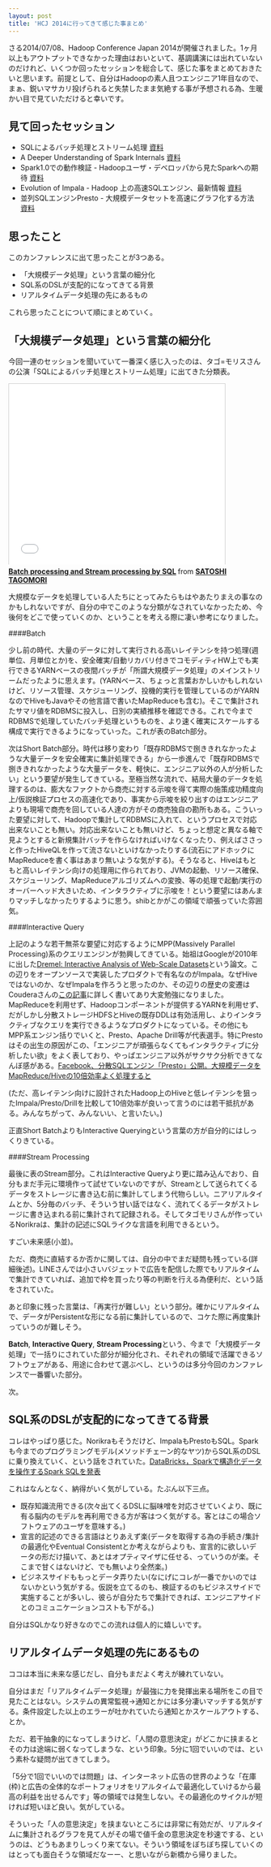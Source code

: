 ```yaml
---
layout: post
title: 'HCJ 2014に行ってきて感じた事まとめ'
---
```


さる2014/07/08、Hadoop Conference Japan 2014が開催されました。1ヶ月以上もアウトプットできなかった理由はおいといて、基調講演には出れていないのだけれど、いくつか回ったセッションを総合して、感じた事をまとめておきたいと思います。前提として、自分はHadoopの素人且つエンジニア1年目なので、まぁ、鋭いマサカリ投げられると失禁したまま気絶する事が予想される為、生暖かい目で見ていただけると幸いです。


見て回ったセッション
--------------------

- SQLによるバッチ処理とストリーム処理 [資料](http://www.slideshare.net/tagomoris/hcj2014-sql)
- A Deeper Understanding of Spark Internals [資料](http://www.slideshare.net/hadoopconf/japanese-spark-internalssummit20143)
- Spark1.0での動作検証 - Hadoopユーザ・デベロッパから見たSparkへの期待 [資料](http://www.slideshare.net/hadoopxnttdata/apache-spark-nttdatahcj2014)
- Evolution of Impala - Hadoop 上の高速SQLエンジン、最新情報 [資料](http://www.slideshare.net/Cloudera_jp/evolution-of-impala-hcj2014)
- 並列SQLエンジンPresto - 大規模データセットを高速にグラフ化する方法 [資料](http://www.slideshare.net/frsyuki/presto-hadoop-conference-japan-2014)


思ったこと
----------

このカンファレンスに出て思ったことが3つある。

- 「大規模データ処理」という言葉の細分化
- SQL系のDSLが支配的になってきてる背景
- リアルタイムデータ処理の先にあるもの

これら思ったことについて順にまとめていく。


「大規模データ処理」という言葉の細分化
--------------------------------------

今回一連のセッションを聞いていて一番深く感じ入ったのは、タゴ=モリスさんの公演「SQLによるバッチ処理とストリーム処理」に出てきた分類表。

<iframe src="//www.slideshare.net/slideshow/embed_code/36733256?startSlide=29" width="427" height="356" frameborder="0" marginwidth="0" marginheight="0" scrolling="no" style="border:1px solid #CCC; border-width:1px 1px 0; margin-bottom:5px; max-width: 100%;" allowfullscreen> </iframe> <div style="margin-bottom:5px"> <strong> <a href="https://www.slideshare.net/tagomoris/hcj2014-sql" title="Batch processing and Stream processing by SQL" target="_blank">Batch processing and Stream processing by SQL</a> </strong> from <strong><a href="http://www.slideshare.net/tagomoris" target="_blank">SATOSHI TAGOMORI</a></strong> </div>

大規模なデータを処理している人たちにとってみたらもはやあたりまえの事なのかもしれないですが、自分の中でこのような分類がなされていなかったため、今後何をどこで使っていくのか、ということを考える際に凄い参考になりました。

####Batch

少し前の時代、大量のデータに対して実行される高いレイテンシを持つ処理(週単位、月単位とか)を、安全確実/自動リカバリ付きでコモディティHW上でも実行できるYARNベースの夜間バッチが「所謂大規模データ処理」のメインストリームだったように思えます。(YARNベース、ちょっと言葉おかしいかもしれないけど、リソース管理、スケジューリング、投機的実行を管理しているのがYARNなのでHiveもJavaやその他言語で書いたMapReduceも含む)。そこで集計されたサマリ値をRDBMSに投入し、日別の実績推移を確認できる。これで今までRDBMSで処理していたバッチ処理というものを、より速く確実にスケールする構成で実行できるようになっていった。これが表のBatch部分。

次はShort Batch部分。時代は移り変わり「既存RDBMSで捌ききれなかったような大量データを安全確実に集計処理できる」から一歩進んで「既存RDBMSで捌ききれなかったような大量データを、軽快に、エンジニア以外の人が分析したい」という要望が発生してきている。至極当然な流れで、結局大量のデータを処理するのは、膨大なファクトから商売に対する示唆を得て実際の施策成功精度向上/仮説検証プロセスの高速化であり、事実から示唆を絞り出すのはエンジニアよりも現場で商売を回している人達の方がその商売独自の勘所もある。こういった要望に対して、Hadoopで集計してRDBMSに入れて、というプロセスで対応出来ないことも無い。対応出来ないことも無いけど、ちょっと想定と異なる軸で見ようとすると新規集計バッチを作らなければいけなくなったり、例えばささっと作ったHiveQLを作って流さないといけなかったりする(流石にアドホックにMapReduceを書く事はあまり無いような気がする)。そうなると、Hiveはもともと高いレイテンシ向けの処理用に作られており、JVMの起動、リソース確保、スケジューリング、MapReduceアルゴリズムへの変換、等の処理で起動/実行のオーバーヘッド大きいため、インタラクティブに示唆を！という要望にはあんまりマッチしなかったりするように思う。shibとかがこの領域で頑張っていた雰囲気。


####Interactive Query

上記のような若干無茶な要望に対応するようにMPP(Massively Parallel Processing)系のクエリエンジンが勃興してきている。始祖はGoogleが2010年に出した[Dremel: Interactive Analysis of Web-Scale Datasets](http://research.google.com/pubs/pub36632.html)という論文。この辺りをオープンソースで実装したプロダクトで有名なのがImpala。なぜHiveではないのか、なぜImpalaを作ろうと思ったのか、その辺りの歴史の変遷はCouderaさんの[この記事](http://www.cloudera.co.jp/blog/20140107-impala-v-hive.html)に詳しく書いてあり大変勉強になりました。MapReduceを利用せず、Hadoopコンポーネントが提供するYARNを利用せず、だがしかし分散ストレージHDFSとHiveの既存DDLは有効活用し、よりインタラクティブなクエリを実行できるようなプロダクトになっている。その他にもMPP系エンジン括りでいくと、Presto、Apache Drill等が代表選手。特にPrestoはその出生の原因がこの、「エンジニアが頑張らなくてもインタラクティブに分析したい欲」をよく表しており、やっぱエンジニア以外がサクサク分析できてなんぼ感がある。[Facebook、分散SQLエンジン「Presto」公開。大規模データをMapReduce/Hiveの10倍効率よく処理すると](http://www.publickey1.jp/blog/13/facebooksqlprestomapreducehive10.html)

(ただ、高レイテンシ向けに設計されたHadoop上のHiveと低レイテンシを狙ったImpala/Presto/Drillを比較して10倍効率が良いって言うのには若干抵抗がある。みんなちがって、みんないい、と言いたい。)

正直Short BatchよりもInteractive Queryingという言葉の方が自分的にはしっくりきている。

####Stream Processing

最後に表のStream部分。これはInteractive Queryより更に踏み込んでおり、自分もまだ手元に環境作って試せていないのですが、Streamとして送られてくるデータをストレージに書き込む前に集計してしまう代物らしい。ニアリアルタイムとか、5分毎のバッチ、そういう甘い話ではなく、流れてくるデータがストレージに書き込まれる前に集計されて記録される。そしてタゴモリさんが作っているNorikraは、集計の記述にSQLライクな言語を利用できるという。

すごい未来感(小並)。

ただ、商売に直結するか否かに関しては、自分の中でまだ疑問も残っている(詳細後述)。LINEさんでは小さいバジェットで広告を配信した際でもリアルタイムで集計できていれば、追加で枠を買ったり等の判断を行える為便利だ、という話をされていた。

あと印象に残った言葉は、「再実行が難しい」という部分。確かにリアルタイムで、データがPersistentな形になる前に集計しているので、コケた際に再度集計っていうのが難しそう。


**Batch**, **Interactive Query**, **Stream Processing**という、今まで「大規模データ処理」で一括りにされていた部分が細分化され、それぞれの領域で活躍できるソフトウェアがある、用途に合わせて選ぶべし、というのは多分今回のカンファレンスで一番響いた部分。

次。


SQL系のDSLが支配的になってきてる背景
------------------------------------

コレはやっぱり感じた。Norikraもそうだけど、ImpalaもPrestoもSQL。Sparkも今までのプログラミングモデル(メソッドチェーン的なヤツ)からSQL系のDSLに乗り換えていく、という話をされていた。[DataBricks，Sparkで構造化データを操作するSpark SQLを発表](http://www.infoq.com/jp/news/2014/04/databricks-spark-sql)

これはなんとなく、納得がいく気がしている。たぶん以下三点。

- 既存知識流用できる(次々出てくるDSLに脳味噌を対応させていくより、既に有る脳内のモデルを再利用できる方が客はつく気がする。客とはこの場合ソフトウェアのユーザを意味する。)
- 宣言的記述のできる言語はとりあえず楽(データを取得する為の手続き/集計の最適化やEventual Consistentとか考えながらよりも、宣言的に欲しいデータの形だけ描いて、あとはオプティマイザに任せる、っていうのが楽。そこまで甘くはないけど、でも無いより全然楽。)
- ビジネスサイドももっとデータ弄りたい(なにげにコレが一番でかいのではないかという気がする。仮説を立てるのも、検証するのもビジネスサイドで実施することが多いし、彼らが自分たちで集計できれば、エンジニアサイドとのコミュニケーションコストも下がる。)

自分はSQLかなり好きなのでこの流れは個人的に嬉しいです。


リアルタイムデータ処理の先にあるもの
------------------------------------

ココは本当に未来な感じだし、自分もまだよく考えが練れていない。

自分はまだ「リアルタイムデータ処理」が最強に力を発揮出来る場所をこの目で見たことはない。システムの異常監視→通知とかには多分凄いマッチする気がする。条件設定した以上のエラーが吐かれていたら通知とかスケールアウトする、とか。

ただ、若干抽象的になってしまうけど、「人間の意思決定」がどこかに挟まるとその力は途端に弱くなってしまうな、という印象。5分に1回でいいのでは、という素朴な疑問が出てきてしまう。

「5分で1回でいいのでは問題」は、インターネット広告の世界のような「在庫(枠)と広告の全体的なポートフォリオをリアルタイムで最適化していけるから最高の利益を出せるんです」等の領域では発生しない。その最適化のサイクルが短ければ短いほど良い。気がしている。

そういった「人の意思決定」を挟まないところには非常に有効だが、リアルタイムに集計されるグラフを見て人がその場で値千金の意思決定を秒速でする、というのは、どうもあまりしっくり来てない。そういう領域をぼちぼち探していくのはとっても面白そうな領域だなーー、と思いながら新橋から帰りました。
